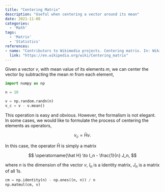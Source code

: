 ```yaml
---
title: "Centering Matrix"
description: "Useful when centering a vector around its mean"
date: 2021-11-08
categories:
  - 'Math'
tags:
  - 'Matrix'
  - 'Statistics'
references:
- name: "Contributors to Wikimedia projects. Centering matrix. In: Wikipedia [Internet]. 9 Jun 2021 [cited 8 Nov 2021]. Available: https://en.wikipedia.org/wiki/Centering_matrix"
  link: "https://en.wikipedia.org/wiki/Centering_matrix"
---
```


Given a vector $v$, with mean value of its elements $m$, we can center the vector by subtracting the mean $m$ from each element,

```python
import numpy as np

n = 10

v = np.random.randn(n)
v_c = v - v.mean()
```

This operation is easy and obvious. However, the formalism is not elegant. In some cases, we would like to formulate the process of centering the elements as operators,

$$
v_c = \operatorname{\hat H}v.
$$

In this case, the operator $\operatorname{\hat H}$ is simply a matrix

$$
\operatorname{\hat H} \to I_n - \frac{1}{n} J_n,
$$

where $n$ is the dimension of the vector $v$, $I_n$ is a identity matrix, $J_n$ is a matrix of all $1$s.

```python
cm = np.identity(n) - np.ones((n, n)) / n
np.matmul(cm, v)
```



[^wiki]: Contributors to Wikimedia projects. Centering matrix. In: Wikipedia [Internet]. 9 Jun 2021 [cited 8 Nov 2021]. Available: https://en.wikipedia.org/wiki/Centering_matrix

